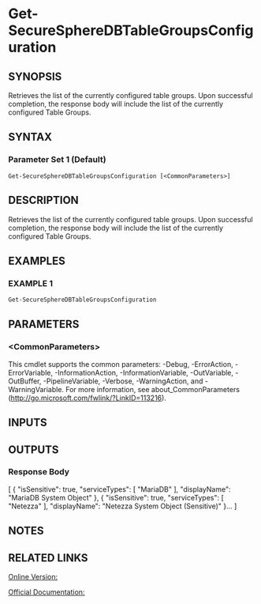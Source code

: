 ﻿# Get-SecureSphereDBTableGroupsConfiguration

## SYNOPSIS
Retrieves the list of the currently configured table groups. Upon successful completion, the response body will include the list of the currently configured Table Groups.

## SYNTAX

### Parameter Set 1 (Default)
```
Get-SecureSphereDBTableGroupsConfiguration [<CommonParameters>]
```

## DESCRIPTION
Retrieves the list of the currently configured table groups. Upon successful completion, the response body will include the list of the currently configured Table Groups.

## EXAMPLES

### EXAMPLE 1

```powershell
Get-SecureSphereDBTableGroupsConfiguration
```

## PARAMETERS

### \<CommonParameters\>
This cmdlet supports the common parameters: -Debug, -ErrorAction, -ErrorVariable, -InformationAction, -InformationVariable, -OutVariable, -OutBuffer, -PipelineVariable, -Verbose, -WarningAction, and -WarningVariable. For more information, see about_CommonParameters (http://go.microsoft.com/fwlink/?LinkID=113216).

## INPUTS

## OUTPUTS

### Response Body
[
{ "isSensitive": true, "serviceTypes": [ "MariaDB" ], "displayName": "MariaDB System Object" },
{ "isSensitive": true, "serviceTypes": [ "Netezza" ], "displayName": "Netezza System Object (Sensitive)" }…
]

## NOTES

## RELATED LINKS

[Online Version:](https://github.com/akshinmustafayev/Documentation/MD)

[Official Documentation:](https://docs.imperva.com/bundle/v13.6-api-reference-guide/page/65839.htm)



